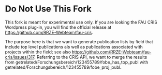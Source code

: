 Do Not Use This Fork
=========================

This fork is meant for experimental use only. If you are looking the FAU CRIS Wordpress plug-in, you will find the official release at https://github.com/RRZE-Webteam/fau-cris.

The purpose here is that we want to generate publication lists by field that include top level publications als well as publications associated with projects within the field; see also https://github.com/RRZE-Webteam/fau-cris/issues/317. Referring to the CRIS API, we want to merge the results from getrelated/Forschungsbereich/123455789/fobe_has_top_publ with getrelated/Forschungsbereich/123455789/fobe_proj_publ.
